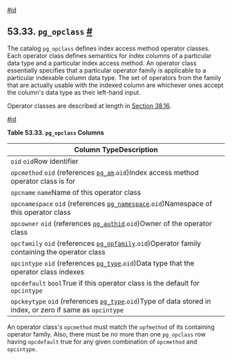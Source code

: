 [#id](#CATALOG-PG-OPCLASS)

## 53.33. `pg_opclass` [#](#CATALOG-PG-OPCLASS)

The catalog `pg_opclass` defines index access method operator classes. Each operator class defines semantics for index columns of a particular data type and a particular index access method. An operator class essentially specifies that a particular operator family is applicable to a particular indexable column data type. The set of operators from the family that are actually usable with the indexed column are whichever ones accept the column's data type as their left-hand input.

Operator classes are described at length in [Section 38.16](xindex).

[#id](#id-1.10.4.35.5)

**Table 53.33. `pg_opclass` Columns**

| Column TypeDescription                                                                                                              |
| ----------------------------------------------------------------------------------------------------------------------------------- |
| `oid` `oid`Row identifier                                                                                                           |
| `opcmethod` `oid` (references [`pg_am`](catalog-pg-am).`oid`)Index access method operator class is for                         |
| `opcname` `name`Name of this operator class                                                                                         |
| `opcnamespace` `oid` (references [`pg_namespace`](catalog-pg-namespace).`oid`)Namespace of this operator class                 |
| `opcowner` `oid` (references [`pg_authid`](catalog-pg-authid).`oid`)Owner of the operator class                                |
| `opcfamily` `oid` (references [`pg_opfamily`](catalog-pg-opfamily).`oid`)Operator family containing the operator class         |
| `opcintype` `oid` (references [`pg_type`](catalog-pg-type).`oid`)Data type that the operator class indexes                     |
| `opcdefault` `bool`True if this operator class is the default for `opcintype`                                                       |
| `opckeytype` `oid` (references [`pg_type`](catalog-pg-type).`oid`)Type of data stored in index, or zero if same as `opcintype` |

An operator class's `opcmethod` must match the `opfmethod` of its containing operator family. Also, there must be no more than one `pg_opclass` row having `opcdefault` true for any given combination of `opcmethod` and `opcintype`.
